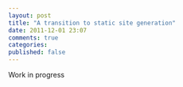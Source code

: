 ```yaml
---
layout: post
title: "A transition to static site generation"
date: 2011-12-01 23:07
comments: true
categories: 
published: false
---
```

Work in progress